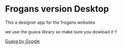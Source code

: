 # Frogans version Desktop

This a designer app for the frogans websites

we use the guava library so make sure you dowload it !!

[Guava by Google](http://mvnrepository.com/artifact/com.google.guava/guava/19.0)